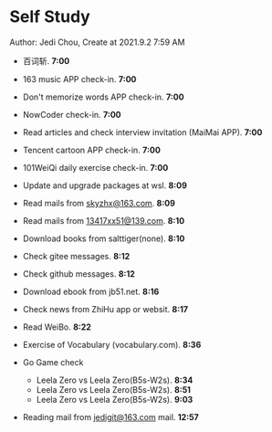 # Self Study

Author: Jedi Chou, Create at 2021.9.2 7:59 AM

* 百词斩. **7:00**
* 163 music APP check-in. **7:00**
* Don't memorize words APP check-in. **7:00**
* NowCoder check-in. **7:00**
* Read articles and check interview invitation (MaiMai APP). **7:00**
* Tencent cartoon APP check-in. **7:00**
* 101WeiQi daily exercise check-in. **7:00**

* Update and upgrade packages at wsl. **8:09**
* Read mails from skyzhx@163.com. **8:09**
* Read mails from 13417xx51@139.com. **8:10**
* Download books from salttiger(none). **8:10**
* Check gitee messages. **8:12**
* Check github messages. **8:12**
* Download ebook from jb51.net. **8:16**
* Check news from ZhiHu app or websit. **8:17**
* Read WeiBo. **8:22**
* Exercise of Vocabulary (vocabulary.com). **8:36**

* Go Game check
  * Leela Zero vs Leela Zero(B5s-W2s). **8:34**
  * Leela Zero vs Leela Zero(B5s-W2s). **8:51**
  * Leela Zero vs Leela Zero(B5s-W2s). **9:03**
* Reading mail from jedigit@163.com mail. **12:57**
